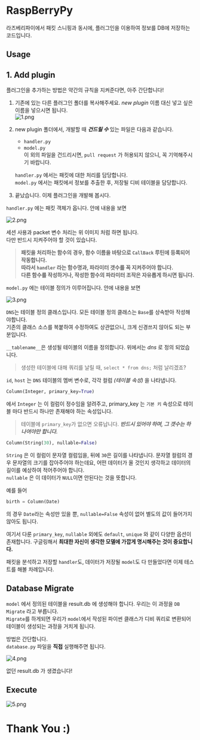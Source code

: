 # RaspBerryPy
라즈베리파이에서 패킷 스니핑과 동시에, 플러그인을 이용하여 정보를 DB에 저장하는 코드입니다.

## Usage  
## 1. Add plugin  
플러그인을 추가하는 방법은 약간의 규칙을 지켜준다면, 아주 간단합니다!  
1. 기존에 있는 다른 플러그인 폴더를 복사해주세요. _new plugin_ 이름 대신 넣고 싶은 이름을 넣으시면 됩니다.  
![1.png](/Users/kcrong/Desktop/1.png)  

2. new plugin 폴더에서, 개발할 때 **_건드릴 수_** 있는 파일은 다음과 같습니다.  
	- `handler.py`  
	- `model.py`  
	이 외의 파일을 건드리시면, `pull request` 가 허용되지 않으니, 꼭 기억해주시기 바랍니다.  

	`handler.py` 에서는 패킷에 대한 처리를 담당합니다.  
    `model.py` 에서는 패킷에서 정보를 추출한 후, 저장될 디비 테이블을 담당합니다.  
3. 끝났습니다. 이제 플러그인을 개발해 봅시다.  


`handler.py` 에는 패킷 객체가 옵니다. 안에 내용을 보면  

![2.png](/Users/kcrong/Desktop/2.png)  

세션 사용과 packet 변수 처리는 위 이미지 처럼 하면 됩니다.   
다만 반드시 지켜주어야 할 것이 있습니다.  
>**패킷을 처리하는 함수의 경우, 함수 이름을 바탕으로 `CallBack` 루틴에 등록되어 작동합니다.  
따라서 `handler` 라는 함수명과, 파라미터 갯수를 꼭 지켜주어야 합니다.  
다른 함수를 작성하거나, 작성한 함수의 파라미터 조작은 자유롭게 하시면 됩니다.**  


`model.py` 에는 테이블 정의가 이루어집니다. 안에 내용을 보면  

![3.png](/Users/kcrong/Desktop/3.png)  

`DNS`는 테이블 정의 클래스입니다. 모든 테이블 정의 클래스는 `Base`를 상속받아 작성해야합니다.  
기존의 클래스 소스를 복붙하여 수정하여도 상관없으니, 크게 신경쓰지 않아도 되는 부분입니다.  

`__tablename__`은 생성될 테이블의 이름을 정의합니다. 위에서는 _dns_ 로 정의 되었습니다.  
> 생성한 테이블에 대해 쿼리를 날릴 때, `select * from dns;` 처럼 날리겠죠?  

`id`, `host` 는 `DNS` 테이블의 멤버 변수로, 각각 컬럼 _(테이블 속성)_ 을 나타냅니다.  
```python
Column(Integer, primary_key=True)
```
에서 `Integer` 는 이 컬럼이 정수임을 알려주고, primary_key 는 `기본 키` 속성으로 테이블 마다 반드시 하나만 존재해야 하는 속성입니다.   
> 테이블에 `primary_key`가 없으면 오류납니다. **_반드시 있어야 하며, 그 갯수는 하나여야만 합니다._**

```python
Column(String(30), nullable=False)
```

`String` 은 이 컬럼이 문자열 컬럼임을, 뒤에 `30`은 길이를 나타냅니다. 문자열 컬럼의 경우 문자열의 크기를 잡아주어야 하는데요, 어떤 데이터가 올 것인지 생각하고 데이터의 길이를 예상하여 적어주어야 합니다.  
`nullable` 은 이 데이터가 `NULL`이면 안된다는 것을 뜻합니다.  

예를 들어   
```python
birth = Column(Date)
```
의 경우 `Date`라는 속성만 있을 뿐, `nullable=False` 속성이 없어 별도의 값이 들어가지 않아도 됩니다.  

여기서 다룬 `primary_key`, `nullable` 외에도 `default`, `unique` 와 같이 다양한 옵션이 존재합니다. 구글링해서 **최대한 자신이 생각한 모델에 가깝게 명시해주는 것이 중요합니다.**


패킷을 분석하고 저장할 `handler`도, 데이터가 저장될 `model`도 다 만들었다면 이제 테스트를 해볼 차례입니다.  

## Database Migrate
`model` 에서 정의된 테이블을 result.db 에 생성해야 합니다. 우리는 이 과정을 `DB Migrate` 라고 부릅니다.  
`Migrate`를 하게되면 우리가 `model`에서 작성된 파이썬 클래스가 디비 쿼리로 변환되어 테이블이 생성되는 과정을 거치게 됩니다.  

방법은 간단합니다.  
`database.py` 파일을 **직접** 실행해주면 됩니다.  

![4.png](/Users/kcrong/Desktop/4.png)

없던 result.db 가 생겼습니다!  

## Execute
![5.png](/Users/kcrong/Desktop/5.png)


# Thank You :)
